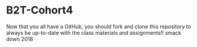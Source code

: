 # B2T-Cohort4
Now that you all have a GitHub, you should fork and clone this repository to always be up-to-date with the class materials and assignments!!
smack down 2018